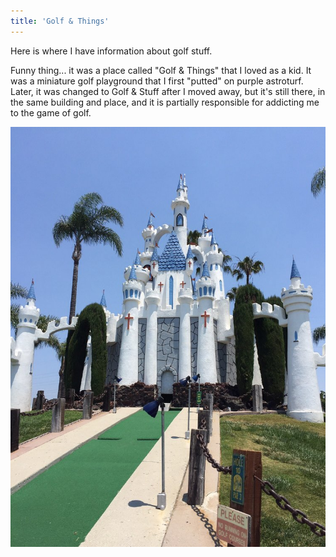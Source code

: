 ```yaml
---
title: 'Golf & Things'
---
```


Here is where I have information about golf stuff.

Funny thing... it was a place called "Golf & Things" that I loved as a kid. It was a miniature golf playground that I first "putted" on purple astroturf. Later, it was changed to Golf & Stuff after I moved away, but it's still there, in the same building and place, and it is partially responsible for addicting me to the game of golf.

![](o.jpg)